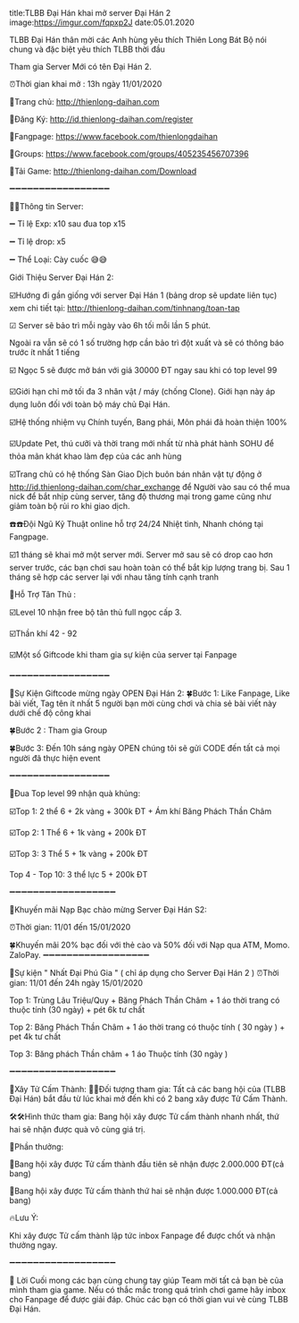 title:TLBB Đại Hán khai mở server Đại Hán 2 
image:https://imgur.com/fqpxp2J
date:05.01.2020

TLBB Đại Hán thân mời các Anh hùng yêu thích Thiên Long Bát Bộ nói chung và đặc biệt yêu thích TLBB thời đầu

Tham gia Server Mới có tên Đại Hán 2.

⏰Thời gian khai mở : 13h ngày 11/01/2020

🔰Trang chủ: http://thienlong-daihan.com

🔰Đăng Ký: http://id.thienlong-daihan.com/register

🔰Fangpage: https://www.facebook.com/thienlongdaihan

🔰Groups: https://www.facebook.com/groups/405235456707396

🔰Tải Game: http://thienlong-daihan.com/Download

➖➖➖➖➖➖➖➖➖➖➖➖➖➖➖➖➖

📣📣Thông tin Server:

➖ Tỉ lệ Exp: x10 sau đua top x15

➖ Tỉ lệ drop: x5

➖ Thể Loại: Cày cuốc 😅😅

Giới Thiệu Server Đại Hán 2:

☑️Hướng đi gần giống với server Đại Hán 1 (bảng drop sẽ update liên tục)
xem chi tiết tại: http://thienlong-daihan.com/tinhnang/toan-tap

☑ Server sẽ bảo trì mỗi ngày vào 6h tối mỗi lần 5 phút.

Ngoài ra vẫn sẽ có 1 số trường hợp cần bảo trì đột xuất và sẽ có thông báo trước ít nhất 1 tiếng

☑️ Ngọc 5 sẽ được mở bán với giá 30000 ĐT ngay sau khi có top level 99

☑️Giới hạn chỉ mở tối đa 3 nhân vật / máy (chống Clone). Giới hạn này áp dụng luôn đối với toàn bộ máy chủ Đại Hán.

☑️Hệ thống nhiệm vụ Chính tuyến, Bang phái, Môn phái đã hoàn thiện 100% 

☑️Update Pet, thú cưỡi và thời trang mới nhất từ nhà phát hành SOHU để thỏa mãn khát khao làm đẹp của các anh hùng

☑️Trang chủ có hệ thống Sàn Giao Dịch buôn bán nhân vật tự động ở http://id.thienlong-daihan.com/char_exchange để Người vào sau có thể mua nick để bắt nhịp cùng server, tăng độ thương mại trong game cũng như giảm toàn bộ rủi ro khi giao dịch.

☎️☎️Đội Ngũ Kỹ Thuật online hỗ trợ 24/24 Nhiệt tình, Nhanh chóng tại Fangpage.

☑️1 tháng sẽ khai mở một server mới. Server mở sau sẽ có drop cao hơn server trước, các bạn chơi sau hoàn toàn có thể bắt kịp lượng trang bị. Sau 1 tháng sẽ hợp các server lại với nhau tăng tính cạnh tranh

🎁Hỗ Trợ Tân Thủ :

☑️Level 10 nhận free bộ tân thủ full ngọc cấp 3.

☑️Thần khí 42 - 92

☑️Một số Giftcode khi tham gia sự kiện của server tại Fanpage

➖➖➖➖➖➖➖➖➖➖➖➖➖➖➖➖➖

🎁Sự Kiện Giftcode mừng ngày OPEN Đại Hán 2:
🍀Bước 1: Like Fanpage, Like bài viết, Tag tên ít nhất 5 người bạn mời cùng chơi và chia sẻ bài viết này dưới chế độ công khai

🍀Bước 2 : Tham gia Group

🍀Bước 3: Đến 10h sáng ngày OPEN chúng tôi sẽ gửi CODE đến tất cả mọi người đã thực hiện event

➖➖➖➖➖➖➖➖➖➖➖➖➖➖➖➖➖

🎁Đua Top level 99 nhận quà khủng:

☑️Top 1: 2 thể 6 + 2k vàng + 300k ĐT + Ám khí Băng Phách Thần Châm

☑️Top 2: 1 Thể 6 + 1k vàng + 200k ĐT

☑️Top 3: 3 Thể 5 + 1k vàng + 200k ĐT

Top 4 - Top 10: 3 thể lực 5 + 200k ĐT

➖➖➖➖➖➖➖➖➖➖➖➖➖➖➖➖➖➖

🎁Khuyến mãi Nạp Bạc chào mừng Server Đại Hán S2:

⏰Thời gian: 11/01 đến 15/01/2020

🍀Khuyến mãi 20% bạc đối với thẻ cào và 50% đối với Nạp qua ATM, Momo. ZaloPay.
➖➖➖➖➖➖➖➖➖➖➖➖➖➖➖➖➖➖

🎁Sự kiện " Nhất Đại Phú Gia " ( chỉ áp dụng cho Server Đại Hán 2 )
⏰Thời gian: 11/01 đến 24h ngày 15/01/2020

Top 1: Trùng Lâu Triệu/Quy + Băng Phách Thần Châm + 1 áo thời trang có thuộc tính (30 ngày) + pét 6k tư chất

Top 2: Băng Phách Thần Châm + 1 áo thời trang có thuộc tính ( 30 ngày ) + pet 4k tư chất

Top 3: Băng phách Thần châm + 1 áo Thuộc tính (30 ngày )

➖➖➖➖➖➖➖➖➖➖➖➖➖➖➖➖➖➖

🎁Xây Tử Cấm Thành:
📌📌Đối tượng tham gia: Tất cả các bang hội của (TLBB Đại Hán) bắt đầu từ lúc khai mở đến khi có 2 bang xây được Tử Cấm Thành.

🛠🛠Hình thức tham gia: Bang hội xây được Tử cấm thành nhanh nhất, thứ hai sẽ nhận được quà vô cùng giá trị.

🔮Phần thưởng:

🎁Bang hội xây được Tử cấm thành đầu tiên sẽ nhận được 2.000.000 ĐT(cả bang)

🎁Bang hội xây được Tử cấm thành thứ hai sẽ nhận được 1.000.000 ĐT(cả bang)

🔥Lưu Ý:

Khi xây được Tử cấm thành lập tức inbox Fanpage để được chốt và nhận thưởng ngay.

➖➖➖➖➖➖➖➖➖➖➖➖➖➖➖➖➖➖

🛑 Lời Cuối mong các bạn cùng chung tay giúp Team mời tất cả bạn bè của mình tham gia game.
Nếu có thắc mắc trong quá trình chơi game hãy inbox cho Fanpage để được giải đáp. Chúc các bạn có thời gian vui vẻ cùng TLBB Đại Hán.
